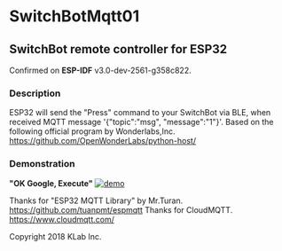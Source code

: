 # SwitchBotMqtt01
## SwitchBot remote controller for ESP32
Confirmed on **ESP-IDF** v3.0-dev-2561-g358c822.

### Description
ESP32 will send the "Press" command to your SwitchBot via BLE, when received MQTT message '{"topic":"msg", "message":"1"}'.
Based on the following official program by Wonderlabs,Inc.
https://github.com/OpenWonderLabs/python-host/

### Demonstration
**"OK Google, Execute"**
[![demo](http://dsas.blog.klab.org/data/SwitchBot/demo.jpg)](http://dsas.blog.klab.org/data/SwitchBot/20180601_SwitchBot_ESP32_02.mp4)

Thanks for "ESP32 MQTT Library" by Mr.Turan.
https://github.com/tuanpmt/espmqtt
Thanks for CloudMQTT.
https://www.cloudmqtt.com/

Copyright 2018 KLab Inc.
